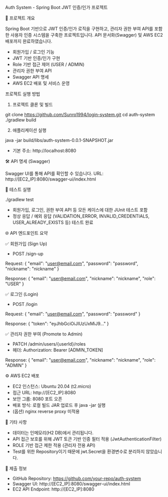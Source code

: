 Auth System - Spring Boot JWT 인증/인가 프로젝트

📖 프로젝트 개요

Spring Boot 기반으로 JWT 인증/인가 로직을 구현하고, 관리자 권한 부여 API를 포함한 사용자 인증 시스템을 구축한 프로젝트입니다. API 문서화(Swagger) 및 AWS EC2 배포까지 완료하였습니다.
-	회원가입 / 로그인 기능
-	JWT 기반 인증/인가 구현
-	Role 기반 접근 제어 (USER / ADMIN)
-	관리자 권한 부여 API
-	Swagger API 명세
-	AWS EC2 배포 및 서비스 운영



 프로젝트 실행 방법

1. 프로젝트 클론 및 빌드

git clone https://github.com/Sunro1994/login-system.git
cd auth-system
./gradlew build

2. 애플리케이션 실행

java -jar build/libs/auth-system-0.0.1-SNAPSHOT.jar

- 기본 주소: http://localhost:8080



🛠 API 명세 (Swagger)

Swagger UI를 통해 API를 확인할 수 있습니다.
URL: http://[EC2_IP]:8080/swagger-ui/index.html



🧪 테스트 실행

./gradlew test

-	회원가입, 로그인, 권한 부여 API 등 모든 케이스에 대한 JUnit 테스트 포함
-	정상 응답 / 예외 응답 (VALIDATION_ERROR, INVALID_CREDENTIALS, USER_ALREADY_EXISTS 등) 테스트 완료



🌐 API 엔드포인트 요약

✅ 회원가입 (Sign Up)
-	POST /sign-up

Request:
{
"email": "user@email.com",
"password": "password",
"nickname": "nickname"
}

Response:
{
"email": "user@email.com",
"nickname": "nickname",
"role": "USER"
}

✅ 로그인 (Login)
-	POST /login

Request:
{
"email": "user@email.com",
"password": "password"
}

Response:
{
"token": "eyJhbGciOiJIUzUxMiJ9..."
}

✅ 관리자 권한 부여 (Promote to Admin)
-	PATCH /admin/users/{userId}/roles
-	헤더: Authorization: Bearer [ADMIN_TOKEN]

Response:
{
"email": "user@email.com",
"nickname": "nickname",
"role": "ADMIN"
}




⚙ AWS EC2 배포
-	EC2 인스턴스: Ubuntu 20.04 (t2.micro)
-	접근 URL: http://[EC2_IP]:8080
-	보안 그룹: 8080 포트 오픈
-	배포 방식: 로컬 빌드 JAR 업로드 후 java -jar 실행
-	(옵션) nginx reverse proxy 미적용



📝 기타 사항
-	데이터는 인메모리(H2 DB)에서 관리됩니다.
-	API 접근 보호를 위해 JWT 토큰 기반 인증 필터 적용 (JwtAuthenticationFilter)
-	ROLE 기반 접근 제한 적용 (관리자 전용 API)
-   Test를 위한 Repository이기 때문에 jwt.Secret을 환경변수로 분리하지 않았습니다.



🔗 제출 정보
-	GitHub Repository: https://github.com/your-repo/auth-system
-	Swagger UI: http://[EC2_IP]:8080/swagger-ui/index.html
-	EC2 API Endpoint: http://[EC2_IP]:8080

